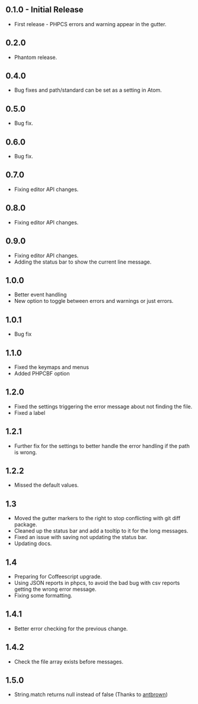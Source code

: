 ## 0.1.0 - Initial Release
  + First release - PHPCS errors and warning appear in the gutter.

## 0.2.0
  + Phantom release.

## 0.4.0
  * Bug fixes and path/standard can be set as a setting in Atom.

## 0.5.0
  * Bug fix.

## 0.6.0
  * Bug fix.

## 0.7.0
  * Fixing editor API changes.

## 0.8.0
  * Fixing editor API changes.

## 0.9.0
  * Fixing editor API changes.
  * Adding the status bar to show the current line message.

## 1.0.0
  * Better event handling
  * New option to toggle between errors and warnings or just errors.

## 1.0.1
  * Bug fix

## 1.1.0
  * Fixed the keymaps and menus
  * Added PHPCBF option

## 1.2.0
  * Fixed the settings triggering the error message about not finding the file.
  * Fixed a label

## 1.2.1
  * Further fix for the settings to better handle the error handling if the path is wrong.

## 1.2.2
  * Missed the default values.

## 1.3
  * Moved the gutter markers to the right to stop conflicting with git diff package.
  * Cleaned up the status bar and add a tooltip to it for the long messages.
  * Fixed an issue with saving not updating the status bar.
  * Updating docs.

## 1.4
  * Preparing for Coffeescript upgrade.
  * Using JSON reports in phpcs, to avoid the bad bug with csv reports getting the wrong error message.
  * Fixing some formatting.

## 1.4.1
  * Better error checking for the previous change.

## 1.4.2
  * Check the file array exists before messages.

## 1.5.0
  * String.match returns null instead of false (Thanks to [antbrown](https://github.com/antbrown))
